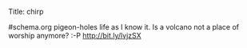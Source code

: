 Title: chirp

#schema.org pigeon-holes life as I know it. Is a volcano not a place of worship anymore? :-P <a href="http://bit.ly/lvjzSX">http://bit.ly/lvjzSX</a>
